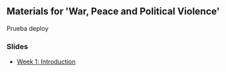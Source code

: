 ## Materials for 'War, Peace and Political Violence'

Prueba deploy

### Slides

- [Week 1: Introduction]()
